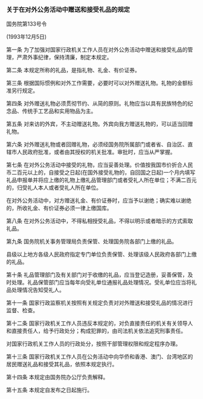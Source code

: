###  关于在对外公务活动中赠送和接受礼品的规定 

国务院第133号令

(1993年12月5日)

第一条
为了加强对国家行政机关工作人员在对外公务活动中赠送和接受礼品的管理，严肃外事纪律，保持清廉，制定本规定。

第二条 本规定所称的礼品，是指礼物、礼金、有价证券。

第三条
根据国际惯例和对外工作需要，必要时可以对外赠送礼物。礼物的金额标准另行规定。

第四条
对外赠送礼物必须贯彻节约、从简的原则。礼物应当以具有民族特色的纪念品、传统手工艺品和实用物品为主。

第五条
对来访的外宾，不主动赠送礼物。外宾向我方赠送礼物的，可以适当回赠礼物。

第六条
对外赠送礼物或者回赠礼物，必须经国务院所属部门或者省、自治区、直辖市人民政府批准，或者由其授权的机关批准。审批时，应当从严掌握。

第七条
在对外公务活动中接受的礼物，应当妥善处理。价值按我国市价折合人民币二百元以上的，自接受之日起(在国外接受礼物的，自回国之日起)一个月内填写礼品申报单并将应上缴的礼物上缴礼品管理部门或者受礼人所在单位；不满二百元的，归受礼人本人或者受礼人所在单位。

在对外公务活动中，对方赠送礼金、有价证券时，应当予以谢绝；确实难以谢绝的，所收礼金、有价证券必须一律上缴国库。

第八条
在对外公务活动中，不得私相授受礼品，不得以明示或者暗示的方式索取礼品。

第九条 国务院机关事务管理局负责保管、处理国务院各部门上缴的礼品。

县级以上地方各级人民政府指定专门单位负责保管、处理该级人民政府各部门上缴的礼品。

第十条
礼品管理部门及有关部门对于收缴的礼品，应当登记造册，妥善保管，及时处理。礼品保管部门应当每年向受礼单位通报礼品处理情况。受礼单位应当将礼品处理情况告知受礼人。

第十一条
国家行政监察机关按照有关规定负责对对外赠送和接受礼品的情况进行监督、检查。

第十二条
国家行政机关工作人员违反本规定的，对负直接责任的机关有关领导人和直接责任人，给予行政处分；构成犯罪的，由司法机关依法追究刑事责任。

对国家行政机关工作人员的行政处分，按照干部管理权限和规定程序办理。

第十三条
国家行政机关工作人员在公务活动中向华侨和香港、澳门、台湾地区的居民赠送礼品和接受其礼品，依照本规定执行。

第十四条 本规定由国务院办公厅负责解释。

第十五条 本规定自发布之日起施行。
